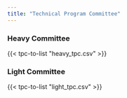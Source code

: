 ```yaml
---
title: "Technical Program Committee"
---
```


### Heavy Committee

{{< tpc-to-list "heavy_tpc.csv" >}}

### Light Committee

{{< tpc-to-list "light_tpc.csv" >}}
